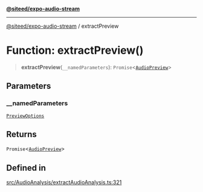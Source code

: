 [**@siteed/expo-audio-stream**](../README.md)

***

[@siteed/expo-audio-stream](../README.md) / extractPreview

# Function: extractPreview()

> **extractPreview**(`__namedParameters`): `Promise`\<[`AudioPreview`](../interfaces/AudioPreview.md)\>

## Parameters

### \_\_namedParameters

[`PreviewOptions`](../interfaces/PreviewOptions.md)

## Returns

`Promise`\<[`AudioPreview`](../interfaces/AudioPreview.md)\>

## Defined in

[src/AudioAnalysis/extractAudioAnalysis.ts:321](https://github.com/deeeed/expo-audio-stream/blob/67c0151498a79fdb4d385168c502a8eaeb33efe1/packages/expo-audio-stream/src/AudioAnalysis/extractAudioAnalysis.ts#L321)
